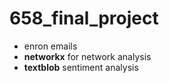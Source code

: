 # 658_final_project

- enron emails
- **networkx** for network analysis
- **textblob** sentiment analysis

